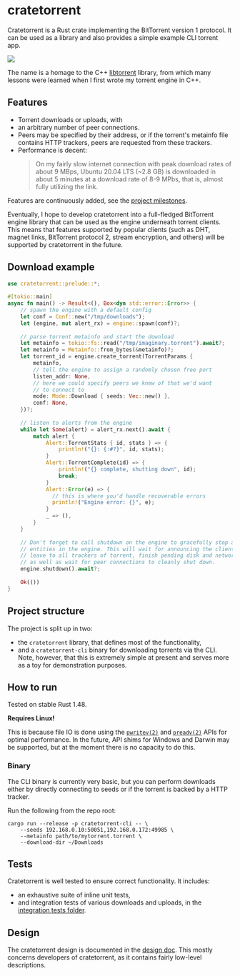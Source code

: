 # cratetorrent

Cratetorrent is a Rust crate implementing the BitTorrent version 1 protocol. It
can be used as a library and also provides a simple example CLI torrent app.

![](assets/partial-download.gif)

The name is a homage to the C++
[libtorrent](https://github.com/arvidn/libtorrent) library, from which many
lessons were learned when I first wrote my torrent engine in C++.


## Features

- Torrent downloads or uploads, with
- an arbitrary number of peer connections.
- Peers may be specified by their address, or if the torrent's metainfo file
  contains HTTP trackers, peers are requested from these trackers.
- Performance is decent:
  > On my fairly slow internet connection with peak download rates of about 9 MBps,
  Ubuntu 20.04 LTS (~2.8 GB) is downloaded in about 5 minutes at a download rate
  of 8-9 MPbs, that is, almost fully utilizing the link.

Features are continuously added, see the [project
milestones](https://github.com/mandreyel/cratetorrent/issues/26).

Eventually, I hope to develop cratetorrent into a full-fledged BitTorrent engine
library that can be used as the engine underneath torrent clients. This means
that features supported by popular clients (such as DHT, magnet links,
BitTorrent protocol 2, stream encryption, and others) will be supported by
cratetorrent in the future.


## Download example

```rust
use cratetorrent::prelude::*;
                                                                             
#[tokio::main]
async fn main() -> Result<(), Box<dyn std::error::Error>> {
    // spawn the engine with a default config
    let conf = Conf::new("/tmp/downloads");
    let (engine, mut alert_rx) = engine::spawn(conf)?;
                                                                             
    // parse torrent metainfo and start the download
    let metainfo = tokio::fs::read("/tmp/imaginary.torrent").await?;
    let metainfo = Metainfo::from_bytes(&metainfo)?;
    let torrent_id = engine.create_torrent(TorrentParams {
        metainfo,
        // tell the engine to assign a randomly chosen free port
        listen_addr: None,
        // here we could specify peers we knew of that we'd want
        // to connect to
        mode: Mode::Download { seeds: Vec::new() },
        conf: None,
    })?;
                                                                             
    // listen to alerts from the engine
    while let Some(alert) = alert_rx.next().await {
        match alert {
            Alert::TorrentStats { id, stats } => {
                println!("{}: {:#?}", id, stats);
            }
            Alert::TorrentComplete(id) => {
                println!("{} complete, shutting down", id);
                break;
            }
            Alert::Error(e) => {
              // this is where you'd handle recoverable errors
              println!("Engine error: {}", e);
            }
            _ => (),
        }
    }
                                                                             
    // Don't forget to call shutdown on the engine to gracefully stop all
    // entities in the engine. This will wait for announcing the client's
    // leave to all trackers of torrent, finish pending disk and network IO,
    // as well as wait for peer connections to cleanly shut down.
    engine.shutdown().await?;
                                                                             
    Ok(())
}
```

## Project structure

The project is split up in two:
- the `cratetorrent` library, that defines most of the functionality,
- and a `cratetorrent-cli` binary for downloading torrents via the CLI. Note,
  however, that this is extremely simple at present and serves more as a toy for
  demonstration purposes.


## How to run

Tested on stable Rust 1.48.

**Requires Linux!**

This is because file IO is done using the
[`pwritev(2)`](https://linux.die.net/man/2/pwritev) and
[`preadv(2)`](https://linux.die.net/man/2/preadv) APIs for optimal performance.
In the future, API shims for Windows and Darwin may be supported, but at the
moment there is no capacity to do this.

### Binary

The CLI binary is currently very basic, but you can perform downloads either by
directly connecting to seeds or if the torrent is backed by a HTTP tracker.

Run the following from the repo root:
```
cargo run --release -p cratetorrent-cli -- \
    --seeds 192.168.0.10:50051,192.168.0.172:49985 \
    --metainfo path/to/mytorrent.torrent \
    --download-dir ~/Downloads
```


## Tests

Cratetorrent is well tested to ensure correct functionality. It includes:
- an exhaustive suite of inline unit tests,
- and integration tests of various downloads and uploads, in the [integration
tests folder](tests).


## Design

The cratetorrent design is documented in the [design doc](DESIGN.md). This
mostly concerns developers of cratetorrent, as it contains fairly low-level
descriptions.
